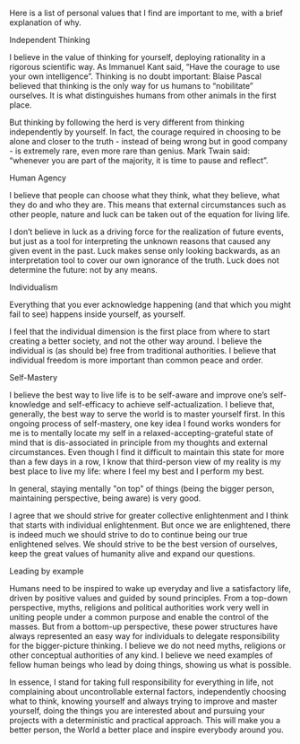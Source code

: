 Here is a list of personal values that I find are important to me, with a brief explanation of why.

Independent Thinking

I believe in the value of thinking for yourself, deploying rationality in a rigorous scientific way.
As Immanuel Kant said, “Have the courage to use your own intelligence”.
Thinking is no doubt important: Blaise Pascal believed that thinking is the only way for us humans to “nobilitate” ourselves.
It is what distinguishes humans from other animals in the first place.

But thinking by following the herd is very different from thinking independently by yourself.
In fact, the courage required in choosing to be alone and closer to the truth - instead of being wrong but in good company - is extremely rare, even more rare than genius.
Mark Twain said: “whenever you are part of the majority, it is time to pause and reflect”.

Human Agency

I believe that people can choose what they think, what they believe, what they do and who they are.
This means that external circumstances such as other people, nature and luck can be taken out of the equation for living life.

I don’t believe in luck as a driving force for the realization of future events, but just as a tool for interpreting the unknown reasons that caused any given event in the past.
Luck makes sense only looking backwards, as an interpretation tool to cover our own ignorance of the truth.
Luck does not determine the future: not by any means.


Individualism

Everything that you ever acknowledge happening (and that which you might fail to see) happens inside yourself, as yourself.

I feel that the individual dimension is the first place from where to start creating a better society, and not the other way around.
I believe the individual is (as should be) free from traditional authorities.
I believe that individual freedom is more important than common peace and order.


Self-Mastery

I believe the best way to live life is to be self-aware and improve one’s self-knowledge and self-efficacy to achieve self-actualization.
I believe that, generally, the best way to serve the world is to master yourself first.
In this ongoing process of self-mastery, one key idea I found works wonders for me is to mentally locate my self in a relaxed-accepting-grateful state of mind that is dis-associated in principle from my thoughts and external circumstances.
Even though I find it difficult to maintain this state for more than a few days in a row, I know that third-person view of my reality is my best place to live my life: where I feel my best and I perform my best.

In general, staying mentally "on top" of things (being the bigger person, maintaining perspective, being aware) is very good.

I agree that we should strive for greater collective enlightenment and I think that starts with individual enlightenment.
But once we are enlightened, there is indeed much we should strive to do to continue being our true enlightened selves.
We should strive to be the best version of ourselves, keep the great values of humanity alive and expand our questions.


Leading by example

Humans need to be inspired to wake up everyday and live a satisfactory life, driven by positive values and guided by sound principles.
From a top-down perspective, myths, religions and political authorities work very well in uniting people under a common purpose and enable the control of the masses.
But from a bottom-up perspective, these power structures have always represented an easy way for individuals to delegate responsibility for the bigger-picture thinking.
I believe we do not need myths, religions or other conceptual authorities of any kind.
I believe we need examples of fellow human beings who lead by doing things, showing us what is possible.

In essence, I stand for taking full responsibility for everything in life, not complaining about uncontrollable external factors, independently choosing what to think, knowing yourself and always trying to improve and master yourself, doing the things you are interested about and pursuing your projects with a deterministic and practical approach.
This will make you a better person, the World a better place and inspire everybody around you.
